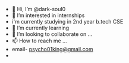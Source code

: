- 👋 Hi, I’m @dark-soul0
- 👀 I’m interested in internships
- i'm currently studying in 2nd year b.tech CSE
- 🌱 I’m currently learning 
- 💞️ I’m looking to collaborate on ...
- 📫 How to reach me ... 
- email- psycho01king@gmail.com
- 

<!---
dark-soul0/dark-soul0 is a ✨ special ✨ repository because its `README.md` (this file) appears on your GitHub profile.
You can click the Preview link to take a look at your changes.
--->
